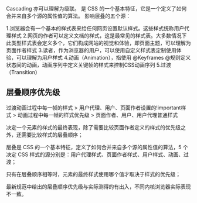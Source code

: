 Cascading 亦可以理解为级联。
是 CSS 的一个基本特征，它是一个定义了如何合并来自多个源的属性值的算法。
影响层叠的五个源：

1.浏览器会有一个基本的样式表来给任何网页设置默认样式。这些样式统称用户代理样式
2.网页的作者可以定义文档的样式，这是最常见的样式表。大多数情况下此类型样式表会定义多个，它们构成网站的视觉和体验，即页面主题，可以理解为页面作者样式
3.读者，作为浏览器的用户，可以使用自定义样式表定制使用体验，可以理解为用户样式
4.动画（Animation），指使用 @Keyframes @规则定义状态间的动画，动画序列中定义关键帧的样式来控制CSS动画序列
5.过渡 （Transition）


## 层叠顺序优先级
过渡动画过程中每一帧的样式 > 用户代理、用户、页面作者设置的!important样式 > 动画过程中每一帧的样式优先级 > 页面作者、用户、用户代理普通样式

决定一个元素的样式的最终表现，除了需要比较页面作者定义的样式的优先级之外，还需要比较样式的层叠顺序；

层叠是 CSS 的一个基本特征，定义了如何合并来自多个源的属性值的算法，5 个决定 CSS 样式的源分别是：用户代理样式、页面作者样式、用户样式、动画、过渡；

只有在层叠顺序相等时，元素的最终样式使用哪个值才取决于样式的优先级；

最新规范中给出的层叠顺序优先级与实际测得的有出入，不同内核浏览器实际表现不一致。